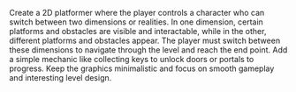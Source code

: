 Create a 2D platformer where the player controls a character who can switch between two dimensions or realities. 
In one dimension, certain platforms and obstacles are visible and interactable, while in the other, different platforms and obstacles appear. 
The player must switch between these dimensions to navigate through the level and reach the end point. 
Add a simple mechanic like collecting keys to unlock doors or portals to progress. 
Keep the graphics minimalistic and focus on smooth gameplay and interesting level design.

